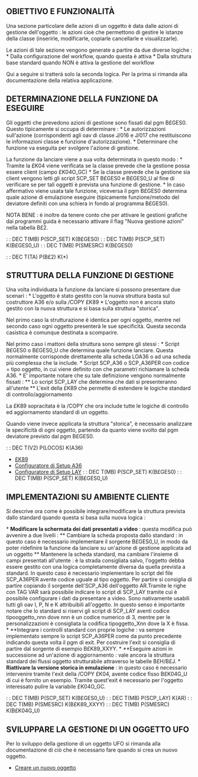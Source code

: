 ## OBIETTIVO E FUNZIONALITÀ
Una sezione particolare delle azioni di un oggetto è data dalle azioni di gestione dell'oggetto :  le azioni cioè che permettono di gestire le istanze della classe (inserirle, modificarle, copiarle cancellarle e visualizzarle).

Le azioni di tale sezione vengono generate a partire da due diverse logiche : 
\* Dalla configurazione del workflow, quando questa è attiva
\* Dalla struttura base standard quando NON è attiva la gestione del workflow

Qui a seguire si tratterà solo la seconda logica. Per la prima si rimanda alla documentazione della relativa applicazione.

## DETERMINAZIONE DELLA FUNZIONE DA ESEGUIRE
Gli oggetti che prevedono azioni di gestione sono fissati dal pgm B£GES0. Questo tipicamente si occupa di determinare : 
\* Le autorizzazioni sull'azione (corrispondenti agli oav di classe J/016 e J/017 che restituiscono le informazioni classe e funzione d'autorizzazione).
\* Determinare che funzione va eseguita per svolgere l'azione di gestione.

La funzione da lanciare viene a sua volta determinata in questo modo : 
\* Tramite la £K04 viene verificata se la classe prevede che la gestione possa essere client (campo £K04O_GC)
\* Se la classe prevede che la gestione sia client vengono letti gli script SCP_SET B£GES0 e B£GES0_U al fine di verificare se per tali oggetti è prevista una funzione di gestione.
\* In caso affermativo viene usata tale funzione, viceversa il pgm B£GES0 determina quale azione di emulazione eseguire (tipicamente funzione/metodo del deviatore definiti con una schiera in fondo al programma B£GES0).

NOTA BENE :  è inoltre da tenere conto che per attivare le gestioni grafiche dai programmi guida è necessario attivare il flag "Nuova gestione azioni" nella tabella B£2.

 :  : DEC T(MB) P(SCP_SET) K(B£GES0)
 :  : DEC T(MB) P(SCP_SET) K(B£GES0_U)
 :  : DEC T(MB) P(SMESRC) K(B£GES0)

 :  : DEC T(TA) P(B£2) K(\*)

## STRUTTURA DELLA FUNZIONE DI GESTIONE
Una volta individuata la funzione da lanciare si possono presentare due scenari : 
\* L'oggetto è stato gestito con la nuova struttura basta sul costruttore A36 e/o sulla /COPY £K89
\* L'oggetto non è ancora stato gestito con la nuova struttura e si basa sulla struttura "storica".

Nel primo caso la strutturazione è identica per ogni oggetto, mentre nel secondo caso ogni oggetto presenterà le sue specificità. Questa seconda casistica è comunque destinata a scomparire.

Nel primo caso i mattoni della struttura sono sempre gli stessi : 
\* Script B£GES0 o B£GES0_U che determina quale funzione lanciare. Questa normalmente corrisponde direttamente alla scheda LOA36 o ad una scheda più complessa che la include.
\* Script SCP_A36 o SCP_A36PER con codice = tipo oggetto, in cui viene definito con che parametri richiamare la scheda A36.
\* E' importante notare che su tale definizione vengono normalmente fissati : 
\*\* Lo script SCP_LAY che determina che dati si presenteranno all'utente
\*\* L'exit della £K89 che permette di estendere le logiche standard di controllo/aggiornamento

La £K89 sopracitata è la /COPY che ora include tutte le logiche di controllo ed aggiornamento standard di un oggetto.

Quando viene invece applicata la struttura "storica", è necessario analizzare le specificità di ogni oggetto, partendo da quanto viene svolto dal pgm deviatore previsto dal pgm B£GES0.

 :  : DEC T(V2) P(LOCOS) K(A36)
- [£K89](Sorgenti/OJ/PGM/TSTK89)
- [Configuratore di Setup A36](Sorgenti/MB/DOC_VOC/L_EDT_A36)
- [Configuratore di Setup LAY](Sorgenti/MB/DOC_VOC/L_EDT_LAY)
 :  : DEC T(MB) P(SCP_SET) K(B£GES0)
 :  : DEC T(MB) P(SCP_SET) K(B£GES0_U)

## IMPLEMENTAZIONI SU AMBIENTE CLIENTE
Si descrive ora come è possibile integrare/modificare la struttura prevista dallo standard quando questa si basa sulla nuova logica : 

\* **Modificare la schermata dei dati presentati a video** :  questa modifica può avvenire a due livelli : 
\*\* Cambiare la scheda proposta dallo standard :  in questo caso è necessario implementare il sorgente B£GES0_U, in modo da poter ridefinire la funzione da lanciare su un'azione di gestione applicata ad un oggetto
\*\* Mantenere la scheda standard, ma cambiare l'insieme di campi presentati all'utente :  è la strada consigliata salvo, l'oggetto debba essere gestito con una logica completamente diversa da quella prevista a standard. In questo caso è necessario implementare lo script del file SCP_A36PER avente codice uguale al tipo oggetto. Per partire si consiglia di partire copiando il sorgente dell'SCP_A36 dell'oggetto AR.Tramite le righe con TAG VAR sarà possibile indicare lo script di SCP_LAY tramite cui è possibile configurare i dati da presentare a video. Sono nativamente usabili tutti gli oav I, P, N e K attribuibili all'oggetto. In questo senso è importante notare che lo standard si riservi gli script di SCP_LAY aventi codice tipooggetto_nnn dove nnn è un codice numerico di 3, mentre per le personalizzazioni è consigliata la codifica tipoggetto_Xnn dove la X è fissa.
\* **Integrare i controlli standard con proprie logiche :  va sempre implementato sempre lo script SCP_A36PER come da punto precedente indicando questa volta il pgm di exit. Per costruire l'exit si consiglia di partire dal sorgente di esempio B£K89_XXYY.
\* **Eseguire azioni in successione ad un'azione di aggiornamento :  vale ancora la struttura standard dei flussi oggetto strutturabile attraverso le tabelle B£H/B£J.
\* **Riattivare la versione storica in emulazione** :  in questo caso è necessario intervenire tramite l'exit della /COPY £K04, avente codice fisso B£K04G_U di cui è fornito un esempio. Tramite quest'exit è necessario per l'oggetto interessato pulire la variabile £K04O_GC.

 :  : DEC T(MB) P(SCP_SET) K(B£GES0_U)
 :  : DEC T(MB) P(SCP_LAY) K(AR)
 :  : DEC T(MB) P(SMESRC) K(B£K89_XXYY)
 :  : DEC T(MB) P(SMESRC) K(B£K04G_U)

## SVILUPPARE LA GESTIONE DI UN OGGETTO UFO
Per lo sviluppo della gestione di un oggetto UFO si rimanda alla documentazione di ciò che è necessario fare quando si crea un nuovo oggetto.

- [Creare un nuovo oggetto](Sorgenti/OG/OG/OG_N)

